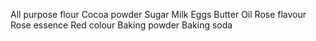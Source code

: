 All purpose flour
Cocoa powder
Sugar
Milk
Eggs
Butter
Oil
Rose flavour
Rose essence
Red colour
Baking powder
Baking soda